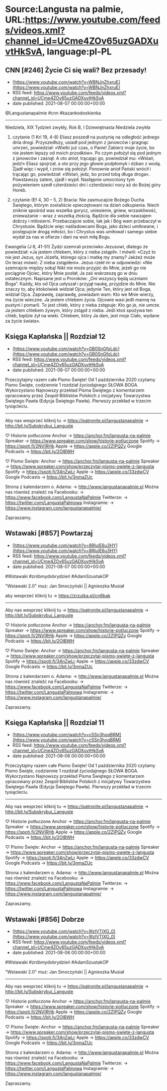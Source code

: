 # Source:Langusta na palmie, URL:https://www.youtube.com/feeds/videos.xml?channel_id=UCme4ZOv65uzGADXuvtHkSvA, language:pl-PL

## CNN [#246] Życie Ci się wali? Bez przesady!
 - [https://www.youtube.com/watch?v=WBNJnZhxruE](https://www.youtube.com/watch?v=WBNJnZhxruE)
 - RSS feed: https://www.youtube.com/feeds/videos.xml?channel_id=UCme4ZOv65uzGADXuvtHkSvA
 - date published: 2021-08-07 00:00:00+00:00

@Langustanapalmie  #cnn #kazankodookienka
________________________________________

Niedziela, XIX Tydzień zwykły, Rok B, I
Dziewiętnasta Niedziela zwykła

1. czytanie (1 Krl 19, 4-8)
Eliasz poszedł na pustynię na odległość jednego dnia drogi. Przyszedłszy, usiadł pod jednym z janowców i pragnąc umrzeć, powiedział: «Wielki już czas, o Panie! Zabierz moje życie, bo nie jestem lepszy od moich przodków». Po czym położył się pod jednym z janowców i zasnął.
A oto anioł, trącając go, powiedział mu: «Wstań, jedz!» Eliasz spojrzał, a oto przy jego głowie podpłomyk i dzban z wodą. Zjadł więc i wypił, i znów się położył.
Ponownie anioł Pański wrócił i trącając go, powiedział: «Wstań, jedz, bo przed tobą długa droga». Powstawszy zatem, zjadł i wypił. Następnie umocniony tym pożywieniem szedł czterdzieści dni i czterdzieści nocy aż do Bożej góry Horeb.

2. czytanie (Ef 4, 30 – 5, 2)
Bracia:
Nie zasmucajcie Bożego Ducha Świętego, którym zostaliście opieczętowani na dzień odkupienia.
Niech zniknie spośród was wszelka gorycz, uniesienie, gniew, wrzaskliwość, znieważanie – wraz z wszelką złością. Bądźcie dla siebie nawzajem dobrzy i miłosierni. Przebaczajcie sobie, tak jak i Bóg wam przebaczył w Chrystusie.
Bądźcie więc naśladowcami Boga, jako dzieci umiłowane, i postępujcie drogą miłości, bo i Chrystus was umiłował i samego siebie wydał za nas w ofierze i dani na woń miłą Bogu.

Ewangelia (J 6, 41-51)
Żydzi szemrali przeciwko Jezusowi, dlatego że powiedział: «Ja jestem chlebem, który z nieba zstąpił». I mówili: «Czyż to nie jest Jezus, syn Józefa, którego ojca i matkę my znamy? Jakżeż może On teraz mówić: Z nieba zstąpiłem».
Jezus rzekł im w odpowiedzi: «Nie szemrajcie między sobą! Nikt nie może przyjść do Mnie, jeżeli go nie pociągnie Ojciec, który Mnie posłał; Ja zaś wskrzeszę go w dniu ostatecznym. Napisane jest u Proroków: „Oni wszyscy będą uczniami Boga”. Każdy, kto od Ojca usłyszał i przyjął naukę, przyjdzie do Mnie. Nie znaczy to, aby ktokolwiek widział Ojca; jedynie Ten, który jest od Boga, widział Ojca. Zaprawdę, zaprawdę, powiadam wam: Kto we Mnie wierzy, ma życie wieczne.
Ja jestem chlebem życia. Ojcowie wasi jedli mannę na pustyni i pomarli. To jest chleb, który z nieba zstępuje: Kto go je, nie umrze. Ja jestem chlebem żywym, który zstąpił z nieba. Jeśli ktoś spożywa ten chleb, będzie żył na wieki. Chlebem, który Ja dam, jest moje Ciało, wydane za życie świata».

## Księga Kapłańska || Rozdział 12
 - [https://www.youtube.com/watch?v=GB0SnGfoLdc](https://www.youtube.com/watch?v=GB0SnGfoLdc)
 - RSS feed: https://www.youtube.com/feeds/videos.xml?channel_id=UCme4ZOv65uzGADXuvtHkSvA
 - date published: 2021-08-07 00:00:00+00:00

Przeczytajmy razem całe Pismo Święte! Od 1 października 2020 czytamy Pismo Święte, codziennie 1 rozdział życiodajnego SŁOWA BOGA.
Wykorzystano Najnowszy przekład Pisma Świętego z komentarzem opracowany przez Zespół Biblistów Polskich z inicjatywy Towarzystwa Świętego Pawła (Edycja Świętego Pawła). Pierwszy przekład w trzecim tysiącleciu.
________________________________________
Aby nas wesprzeć kliknij tu 
→ https://patronite.pl/langustanapalmie
→ http://bit.ly/Subskrybuj_Languste

♡ Historie potłuczone
Anchor → https://anchor.fm/langusta-na-palmie
Spreaker → https://www.spreaker.com/show/historie-potluczone
Spotify → https://spoti.fi/2NVIRHb
Apple → https://apple.co/2ZIPQZv
Google Podcasts → https://bit.ly/2OlBWH

♡  Pismo Święte: 
Anchor → https://anchor.fm/langusta-na-palmie
Spreaker → https://www.spreaker.com/show/przeczytaj-pismo-swiete-z-langusta
Spotify →  https://spoti.fi/34nZwLr
Apple →  https://apple.co/33zdwCV
Google Podcasts → https://bit.ly/3nmaZUc

Strona z kalendarzem o. Adama: 
→ http://www.langustanapalmie.pl
Można nas również znaleźć na Facebooku: 
→ https://www.facebook.com/LangustaNaPalmie
Twitterze: 
→ https://twitter.com/LangustaPalmowa
Instagramie: 
→ https://www.instagram.com/langustanapalmie/

Zapraszamy.

## Wstawaki [#857] Powtarzaj
 - [https://www.youtube.com/watch?v=8RIuIE6u3HY](https://www.youtube.com/watch?v=8RIuIE6u3HY)
 - RSS feed: https://www.youtube.com/feeds/videos.xml?channel_id=UCme4ZOv65uzGADXuvtHkSvA
 - date published: 2021-08-07 00:00:00+00:00

#Wstawaki #zróbmydobrydzień #AdamSzustakOP

"Wstawaki 2.0" muz: Jan Smoczyński || Agnieszka Musiał

aby wesprzeć kliknij tu
→ https://zrzutka.pl/cn6bak
________________________________________
Aby nas wesprzeć kliknij tu 
→ https://patronite.pl/langustanapalmie
→ http://bit.ly/Subskrybuj_Languste

♡ Historie potłuczone
Anchor → https://anchor.fm/langusta-na-palmie
Spreaker → https://www.spreaker.com/show/historie-potluczone
Spotify → https://spoti.fi/2NVIRHb
Apple → https://apple.co/2ZIPQZv
Google Podcasts → https://bit.ly/2OlBWH

♡  Pismo Święte: 
Anchor → https://anchor.fm/langusta-na-palmie
Spreaker → https://www.spreaker.com/show/przeczytaj-pismo-swiete-z-langusta
Spotify →  https://spoti.fi/34nZwLr
Apple →  https://apple.co/33zdwCV
Google Podcasts → https://bit.ly/3nmaZUc

Strona z kalendarzem o. Adama: 
→ http://www.langustanapalmie.pl
Można nas również znaleźć na Facebooku: 
→ https://www.facebook.com/LangustaNaPalmie
Twitterze: 
→ https://twitter.com/LangustaPalmowa
Instagramie: 
→ https://www.instagram.com/langustanapalmie/

Zapraszamy.

## Księga Kapłańska || Rozdział 11
 - [https://www.youtube.com/watch?v=cSSn3hoqBRM](https://www.youtube.com/watch?v=cSSn3hoqBRM)
 - RSS feed: https://www.youtube.com/feeds/videos.xml?channel_id=UCme4ZOv65uzGADXuvtHkSvA
 - date published: 2021-08-06 00:00:00+00:00

Przeczytajmy razem całe Pismo Święte! Od 1 października 2020 czytamy Pismo Święte, codziennie 1 rozdział życiodajnego SŁOWA BOGA.
Wykorzystano Najnowszy przekład Pisma Świętego z komentarzem opracowany przez Zespół Biblistów Polskich z inicjatywy Towarzystwa Świętego Pawła (Edycja Świętego Pawła). Pierwszy przekład w trzecim tysiącleciu.
________________________________________
Aby nas wesprzeć kliknij tu 
→ https://patronite.pl/langustanapalmie
→ http://bit.ly/Subskrybuj_Languste

♡ Historie potłuczone
Anchor → https://anchor.fm/langusta-na-palmie
Spreaker → https://www.spreaker.com/show/historie-potluczone
Spotify → https://spoti.fi/2NVIRHb
Apple → https://apple.co/2ZIPQZv
Google Podcasts → https://bit.ly/2OlBWH

♡  Pismo Święte: 
Anchor → https://anchor.fm/langusta-na-palmie
Spreaker → https://www.spreaker.com/show/przeczytaj-pismo-swiete-z-langusta
Spotify →  https://spoti.fi/34nZwLr
Apple →  https://apple.co/33zdwCV
Google Podcasts → https://bit.ly/3nmaZUc

Strona z kalendarzem o. Adama: 
→ http://www.langustanapalmie.pl
Można nas również znaleźć na Facebooku: 
→ https://www.facebook.com/LangustaNaPalmie
Twitterze: 
→ https://twitter.com/LangustaPalmowa
Instagramie: 
→ https://www.instagram.com/langustanapalmie/

Zapraszamy.

## Wstawaki [#856] Dobrze
 - [https://www.youtube.com/watch?v=9lzIVTIXG_0](https://www.youtube.com/watch?v=9lzIVTIXG_0)
 - RSS feed: https://www.youtube.com/feeds/videos.xml?channel_id=UCme4ZOv65uzGADXuvtHkSvA
 - date published: 2021-08-06 00:00:00+00:00

#Wstawaki #zróbmydobrydzień #AdamSzustakOP

"Wstawaki 2.0" muz: Jan Smoczyński || Agnieszka Musiał
________________________________________
Aby nas wesprzeć kliknij tu 
→ https://patronite.pl/langustanapalmie
→ http://bit.ly/Subskrybuj_Languste

♡ Historie potłuczone
Anchor → https://anchor.fm/langusta-na-palmie
Spreaker → https://www.spreaker.com/show/historie-potluczone
Spotify → https://spoti.fi/2NVIRHb
Apple → https://apple.co/2ZIPQZv
Google Podcasts → https://bit.ly/2OlBWH

♡  Pismo Święte: 
Anchor → https://anchor.fm/langusta-na-palmie
Spreaker → https://www.spreaker.com/show/przeczytaj-pismo-swiete-z-langusta
Spotify →  https://spoti.fi/34nZwLr
Apple →  https://apple.co/33zdwCV
Google Podcasts → https://bit.ly/3nmaZUc

Strona z kalendarzem o. Adama: 
→ http://www.langustanapalmie.pl
Można nas również znaleźć na Facebooku: 
→ https://www.facebook.com/LangustaNaPalmie
Twitterze: 
→ https://twitter.com/LangustaPalmowa
Instagramie: 
→ https://www.instagram.com/langustanapalmie/

Zapraszamy.

